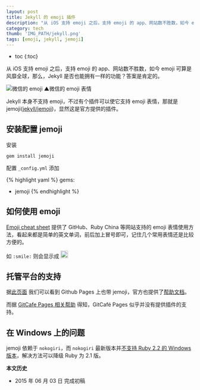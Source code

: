 ```yaml
---
layout: post
title: Jekyll 的 emoji 插件
description: "从 iOS 支持 emoji 之后，支持 emoji 的 app、网站数不胜数，如今 emoji 可算是风靡全球，那么，Jekyll 是否也能拥有一样的功能？答案是肯定的。"
category: tech
thumb: 'IMG_PATH/jekyll.png'
tags: [emoji, jekyll, jemoji]
---
```

* toc
{:toc}

从 iOS 支持 emoji 之后，支持 emoji 的 app、网站数不胜数，如今 emoji 可算是风靡全球，那么，Jekyll 是否也能拥有一样的功能？答案是肯定的。

![微信的 emoji]({{site.IMG_PATH}}/jemoji-01.png)
▲微信的 emoji 表情

Jekyll 本身不支持 emoji，不过有个插件可以使它支持 emoji 表情，那就是 jemoji([jekyll/jemoji](https://github.com/jekyll/jemoji))，显然这是官方提供的插件。


## 安装配置 jemoji

安装

    gem install jemoji

配置 `_config.yml` 添加

{% highlight yaml %}
gems:
  - jemoji
{% endhighlight %}

## 如何使用 emoji

[Emoji cheat sheet](http://www.emoji-cheat-sheet.com/) 提供了 GitHub、Ruby China 等网站支持的 emoji 表情使用方法，看起来都是简单的英文单词，前后加上冒号即可，记住几个常用表情还是比较方便的。

如 <code>&#58;smile&#58;</code> 则会显示成 <img class="emoji" title=":smile:" alt=":smile:" src="https://assets.github.com/images/icons/emoji/unicode/1f604.png" width="20" height="20" style="display:inline!important">

## 托管平台的支持

据[此页面](https://pages.github.com/versions/) 我们可以看到 Github Pages 上也带 jemoji，官方也提供了[帮助文档](https://help.github.com/articles/emoji-on-github-pages/)。

而据 [GitCafe Pages 相关帮助](https://gitcafe.com/GitCafe/Help/wiki/Pages-%E7%9B%B8%E5%85%B3%E5%B8%AE%E5%8A%A9) 得知，GitCafé Pages 似乎并没有提供插件的支持。

## 在 Windows 上的问题

jemoji 依赖于 `nokogiri`，而 `nokogiri` 最新版本并[不支持 Ruby 2.2 的 Windows 版本](https://github.com/sparklemotion/nokogiri/issues/1256)，解决方法可以降级 Ruby 为 2.1 版。

**本文历史**

* 2015 年 06 月 03 日 完成初稿
